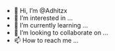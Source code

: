 - 👋 Hi, I’m @Adhitzx
- 👀 I’m interested in ...
- 🌱 I’m currently learning ...
- 💞️ I’m looking to collaborate on ...
- 📫 How to reach me ...

<!---
Adhitzx/Adhitzx is a ✨ special ✨ repository because its `README.md` (this file) appears on your GitHub profile.
You can click the Preview link to take a look at your changes.
--->
